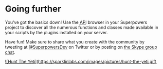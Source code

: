 # Going further

You've got the basics down! Use the <abbr title="Application Programming Interface">API</abbr> browser in your Superpowers project to discover all the numerous functions and classes made available in your scripts by the plugins installed on your server.

Have fun! Make sure to share what you create with the community by tweeting at <a href="https://twitter.com/SuperpowersDev" target="_blank">@SuperpowersDev</a> on Twitter or by posting on <a href="https://sparklinlabs.com/skype/en">the Skype group chat</a>.

<a href="http://elisee.itch.io/" target="_blank">
  ![Hunt The Yeti](https://sparklinlabs.com/images/pictures/hunt-the-yeti.gif)
</a>